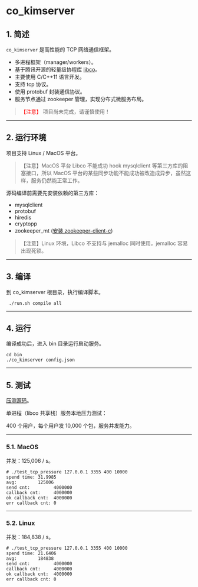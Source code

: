 # co_kimserver

## 1. 简述

`co_kimserver` 是高性能的 TCP 网络通信框架。

* 多进程框架（manager/workers）。
* 基于腾讯开源的轻量级协程库 [libco](https://github.com/Tencent/libco)。
* 主要使用 C/C++11 语言开发。
* 支持 tcp 协议。
* 使用 protobuf 封装通信协议。
* 服务节点通过 zookeeper 管理，实现分布式微服务布局。

> <font color=red>【注意】</font> 项目尚未完成，请谨慎使用！

---

## 2. 运行环境

项目支持 Linux / MacOS 平台。

>【注意】MacOS 平台 Libco 不能成功 hook mysqlclient 等第三方库的阻塞接口，所以 MacOS 平台的某些同步功能不能成功被改造成异步，虽然这样，服务仍然能正常工作。

源码编译前需要先安装依赖的第三方库：

* mysqlclient
* protobuf
* hiredis
* cryptopp
* zookeeper_mt ([安装 zookeeper-client-c](https://wenfh2020.com/2020/10/17/zookeeper-c-client/))

>【注意】Linux 环境，Libco 不支持与 jemalloc 同时使用，jemalloc 容易出现死锁。

---

## 3. 编译

到 co_kimserver 根目录，执行编译脚本。

```shell
 ./run.sh compile all
```

---

## 4. 运行

编译成功后，进入 bin 目录运行启动服务。

```shell
cd bin
./co_kimserver config.json
```

---

## 5. 测试

[压测源码](https://github.com/wenfh2020/co_kimserver/tree/main/src/test/test_tcp_pressure)。

单进程（libco 共享栈）服务本地压力测试：

400 个用户，每个用户发 10,000 个包，服务并发能力。

---

### 5.1. MacOS

并发：125,006 / s。

```shell
# ./test_tcp_pressure 127.0.0.1 3355 400 10000
spend time: 31.9985
avg:        125006
send cnt:         4000000
callback cnt:     4000000
ok callback cnt:  4000000
err callback cnt: 0
```

---

### 5.2. Linux

并发：184,838 / s。

```shell
# ./test_tcp_pressure 127.0.0.1 3355 400 10000
spend time: 21.6406
avg:        184838
send cnt:         4000000
callback cnt:     4000000
ok callback cnt:  4000000
err callback cnt: 0
```
